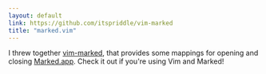 ```yaml
---
layout: default
link: https://github.com/itspriddle/vim-marked
title: "marked.vim"
---
```


I threw together [vim-marked](https://github.com/itspriddle/vim-marked), that
provides some mappings for opening and closing
[Marked.app](http://markedapp.com/). Check it out if you're using Vim and
Marked!
